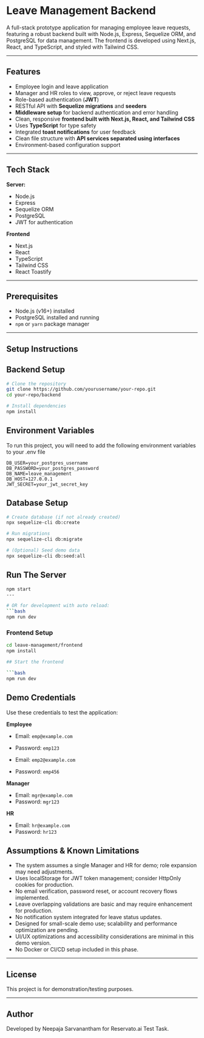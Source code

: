 
# Leave Management Backend

A full-stack prototype application for managing employee leave requests, featuring a robust backend built with Node.js, Express, Sequelize ORM, and PostgreSQL for data management. The frontend is developed using Next.js, React, and TypeScript, and styled with Tailwind CSS.

---

## Features

- Employee login and leave application  
- Manager and HR roles to view, approve, or reject leave requests  
- Role-based authentication (**JWT**)  
- RESTful API with **Sequelize migrations** and **seeders** 
- **Middleware setup** for backend authentication and error handling  
- Clean, responsive **frontend built with Next.js, React, and Tailwind CSS**  
- Uses **TypeScript** for type safety  
- Integrated **toast notifications** for user feedback  
- Clean file structure with **API services separated using interfaces**  
- Environment-based configuration support 

---

## Tech Stack

**Server:** 
- Node.js  
- Express  
- Sequelize ORM  
- PostgreSQL  
- JWT for authentication  

**Frontend**
- Next.js
- React
- TypeScript
- Tailwind CSS
- React Toastify

---

## Prerequisites

- Node.js (v16+) installed  
- PostgreSQL installed and running  
- `npm` or `yarn` package manager 

---

## Setup Instructions

## Backend Setup

```bash
# Clone the repository
git clone https://github.com/yourusername/your-repo.git
cd your-repo/backend

# Install dependencies
npm install
```
    
## Environment Variables

To run this project, you will need to add the following environment variables to your .env file

```env
DB_USER=your_postgres_username
DB_PASSWORD=your_postgres_password
DB_NAME=leave_management
DB_HOST=127.0.0.1
JWT_SECRET=your_jwt_secret_key
```

## Database Setup

```bash
# Create database (if not already created)
npx sequelize-cli db:create

# Run migrations
npx sequelize-cli db:migrate

# (Optional) Seed demo data
npx sequelize-cli db:seed:all
```

## Run The Server

```bash
npm start
---

# OR for development with auto reload:
```bash
npm run dev
```

### Frontend Setup

```bash
cd leave-management/frontend
npm install

## Start the frontend

```bash
npm run dev
```

## Demo Credentials

Use these credentials to test the application:

**Employee**
- Email: `emp@example.com`
- Password: `emp123`

- Email: `emp2@example.com`
- Password: `emp456`

**Manager**
- Email: `mgr@example.com`
- Password: `mgr123`

**HR**
- Email: `hr@example.com`
- Password: `hr123`


## Assumptions & Known Limitations

- The system assumes a single Manager and HR for demo; role expansion may need adjustments.
- Uses localStorage for JWT token management; consider HttpOnly cookies for production.
- No email verification, password reset, or account recovery flows implemented.
- Leave overlapping validations are basic and may require enhancement for production.
- No notification system integrated for leave status updates.
- Designed for small-scale demo use; scalability and performance optimization are pending.
- UI/UX optimizations and accessibility considerations are minimal in this demo version.
- No Docker or CI/CD setup included in this phase.

---

## License

This project is for demonstration/testing purposes.

---

## Author

Developed by Neepaja Sarvanantham for Reservato.ai Test Task.

